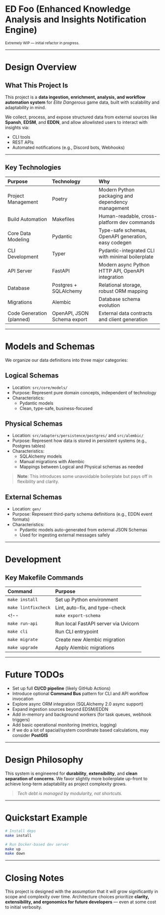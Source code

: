 # ED Foo (Enhanced Knowledge Analysis and Insights Notification Engine)

<sub>Extremely WIP — initial refactor in progress.</sub>

---

# Design Overview

## What This Project Is

This project is a **data ingestion, enrichment, analysis, and workflow automation system** for *Elite Dangerous* game data, built with scalability and adaptability in mind.

We collect, process, and expose structured data from external sources like **Spansh**, **EDSM**, and **EDDN**, and allow allowlisted users to interact with insights via:
- CLI tools
- REST APIs
- Automated notifications (e.g., Discord bots, Webhooks)

---

## Key Technologies

| Purpose                         | Technology                   | Why |
|:---------------------------------|:------------------------------|:----|
| Project Management              | Poetry                        | Modern Python packaging and dependency management |
| Build Automation                | Makefiles                     | Human-readable, cross-platform dev commands |
| Core Data Modeling              | Pydantic                      | Type-safe schemas, OpenAPI generation, easy codegen |
| CLI Development                 | Typer                         | Pydantic-integrated CLI with minimal boilerplate |
| API Server                      | FastAPI                       | Modern async Python HTTP API, OpenAPI integration |
| Database                        | Postgres + SQLAlchemy         | Relational storage, robust ORM mapping |
| Migrations                      | Alembic                       | Database schema evolution |
| Code Generation (planned)       | OpenAPI, JSON Schema export   | External data contracts and client generation |

---

# Models and Schemas

We organize our data definitions into three major categories:

## Logical Schemas
- Location: `src/core/models/`
- Purpose: Represent pure domain concepts, independent of technology
- Characteristics:
  - Pydantic models
  - Clean, type-safe, business-focused

## Physical Schemas
- Location: `src/adapters/persistence/postgres/` and `src/alembic/`
- Purpose: Represent how data is stored in persistent systems (e.g., Postgres tables)
- Characteristics:
  - SQLAlchemy models
  - Manual migrations with Alembic
  - Mappings between Logical and Physical schemas as needed

> **Note**: This introduces some unavoidable boilerplate but pays off in flexibility and clarity.

## External Schemas
- Location: `gen/`
- Purpose: Represent third-party schema definitions (e.g., EDDN event formats)
- Characteristics:
  - Pydantic models auto-generated from external JSON Schemas
  - Used for ingesting external messages safely

---

# Development

## Key Makefile Commands

| Command | Purpose |
|:--------|:--------|
| `make install` | Set up Python environment |
| `make lintfixcheck` | Lint, auto-fix, and type-check |
<!-- | `make export-schema` | Generate and save JSON Schemas from Pydantic models | -->
| `make run-api` | Run local FastAPI server via Uvicorn |
| `make cli` | Run CLI entrypoint |
| `make migrate` | Create new Alembic migration |
| `make upgrade` | Apply Alembic migrations |

---

# Future TODOs

- Set up full **CI/CD pipeline** (likely GitHub Actions)
- Introduce optional **Command Bus** pattern for CLI and API workflow invocation
- Explore async ORM integration (SQLAlchemy 2.0 async support)
- Expand ingestion sources beyond EDSM/EDDN
- Add in-memory and background workers (for task queues, webhook triggers)
- Add basic operational monitoring (metrics, logging)
- If we do a lot of spacial/system coordinate based calculations, may consider **PostGIS**

---

# Design Philosophy

This system is engineered for **durability**, **extensibility**, and **clean separation of concerns**.
We favor slightly more boilerplate up-front to achieve long-term adaptability as project complexity grows.

> *Tech debt is managed by modularity, not shortcuts.*

---

# Quickstart Example

```bash
# Install deps
make install

# Run Docker-based dev server
make up
make down
```

---

# Closing Notes

This project is designed with the assumption that it will grow significantly in scope and complexity over time.
Architecture choices prioritize **clarity, extensibility, and ergonomics for future developers** — even at some cost to initial verbosity.

